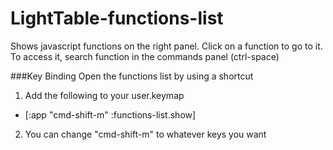 # LightTable-functions-list
Shows javascript functions on the right panel. Click on a function to go to it. To access it, search function in the commands panel (ctrl-space)

###Key Binding
Open the functions list by using a shortcut  
1. Add the following to your user.keymap
 * [:app "cmd-shift-m" :functions-list.show]  

2. You can change "cmd-shift-m" to whatever keys you want
